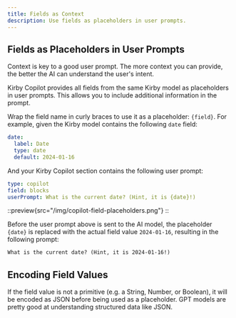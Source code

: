 ```yaml
---
title: Fields as Context
description: Use fields as placeholders in user prompts.
---
```


## Fields as Placeholders in User Prompts

Context is key to a good user prompt. The more context you can provide, the better the AI can understand the user's intent.

Kirby Copilot provides all fields from the same Kirby model as placeholders in user prompts. This allows you to include additional information in the prompt.

Wrap the field name in curly braces to use it as a placeholder: `{field}`. For example, given the Kirby model contains the following `date` field:

```yaml
date:
  label: Date
  type: date
  default: 2024-01-16
```

And your Kirby Copilot section contains the following user prompt:

```yaml [sections/copilot.yml]
type: copilot
field: blocks
userPrompt: What is the current date? (Hint, it is {date}!)
```

::preview{src="/img/copilot-field-placeholders.png"}
::

Before the user prompt above is sent to the AI model, the placeholder `{date}` is replaced with the actual field value `2024-01-16`, resulting in the following prompt:

```txt
What is the current date? (Hint, it is 2024-01-16!)
```

## Encoding Field Values

If the field value is not a primitive (e.g. a String, Number, or Boolean), it will be encoded as JSON before being used as a placeholder. GPT models are pretty good at understanding structured data like JSON.
